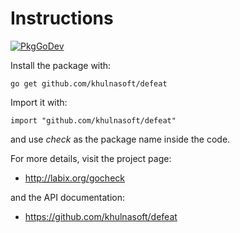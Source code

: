 Instructions
============
[![PkgGoDev](https://pkg.go.dev/badge/github.com/khulnasoft/defeat)](https://pkg.go.dev/github.com/khulnasoft/defeat)

Install the package with:

    go get github.com/khulnasoft/defeat
    
Import it with:

    import "github.com/khulnasoft/defeat"

and use _check_ as the package name inside the code.

For more details, visit the project page:

* http://labix.org/gocheck

and the API documentation:

* https://github.com/khulnasoft/defeat
